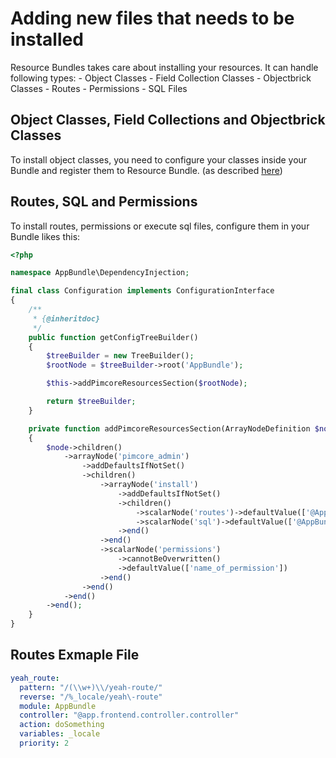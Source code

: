 # Adding new files that needs to be installed

Resource Bundles takes care about installing your resources. It can handle following types:
    - Object Classes
    - Field Collection Classes
    - Objectbrick Classes
    - Routes
    - Permissions
    - SQL Files

## Object Classes, Field Collections and Objectbrick Classes
To install object classes, you need to configure your classes inside your Bundle and register them to Resource Bundle. (as described [here](02_PimcoreEntities.md))

## Routes, SQL and Permissions
To install routes, permissions or execute sql files, configure them in your Bundle likes this:

```php
<?php

namespace AppBundle\DependencyInjection;

final class Configuration implements ConfigurationInterface
{
    /**
     * {@inheritdoc}
     */
    public function getConfigTreeBuilder()
    {
        $treeBuilder = new TreeBuilder();
        $rootNode = $treeBuilder->root('AppBundle');

        $this->addPimcoreResourcesSection($rootNode);

        return $treeBuilder;
    }

    private function addPimcoreResourcesSection(ArrayNodeDefinition $node)
    {
        $node->children()
            ->arrayNode('pimcore_admin')
                ->addDefaultsIfNotSet()
                ->children()
                    ->arrayNode('install')
                        ->addDefaultsIfNotSet()
                        ->children()
                            ->scalarNode('routes')->defaultValue(['@AppBundle/Resources/install/pimcore/routes.yml'])->end()
                            ->scalarNode('sql')->defaultValue(['@AppBundle/Resources/install/pimcore/data.sql'])->end()
                        ->end()
                    ->end()
                    ->scalarNode('permissions')
                        ->cannotBeOverwritten()
                        ->defaultValue(['name_of_permission'])
                    ->end()
                ->end()
            ->end()
        ->end();
    }
}

```

## Routes Exmaple File
```yaml
yeah_route:
  pattern: "/(\\w+)\\/yeah-route/"
  reverse: "/%_locale/yeah\-route"
  module: AppBundle
  controller: "@app.frontend.controller.controller"
  action: doSomething
  variables: _locale
  priority: 2
```
